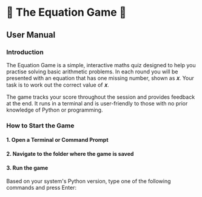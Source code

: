 # 🔢 The Equation Game 🔢
## User Manual
### Introduction
The Equation Game is a simple, interactive maths quiz designed to help you practise solving basic arithmetic problems. In each round you will be presented with an equation that has one missing number, shown as **𝑥**. Your task is to work out the correct value of **𝑥**.

The game tracks your score throughout the session and provides feedback at the end. It runs in a terminal and is user-friendly to those with no prior knowledge of Python or programming.

### How to Start the Game
#### 1. Open a Terminal or Command Prompt

#### 2. Navigate to the folder where the game is saved

#### 3. Run the game
Based on your system's Python version, type one of the following commands and press Enter:

